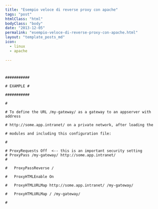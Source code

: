 ```yaml
---
title: "Esempio veloce di reverse proxy con apache"
tags: "post"
htmlClass: "html"
bodyClass: "body"
date: "2013-12-05"
permalink: "esempio-veloce-di-reverse-proxy-con-apache.html"
layout: "template_posts_md"
icon:
  - linux
  - apache
  
---
```

<p><code><br />
###########<br />
# EXAMPLE #<br />
###########<br />
#<br />
# To define the URL /my-gateway/ as a gateway to an appserver with address<br />
# http://some.app.intranet/ on a private network, after loading the<br />
# modules and including this configuration file:<br />
#<br />
# ProxyRequests Off  <-- this is an important security setting
# ProxyPass /my-gateway/ http://some.app.intranet/
# <Location /my-gateway/><br />
#	ProxyPassReverse /<br />
#	ProxyHTMLEnable On<br />
#	ProxyHTMLURLMap http://some.app.intranet/ /my-gateway/<br />
#	ProxyHTMLURLMap / /my-gateway/<br />
# </Location><br />
</code></p>
